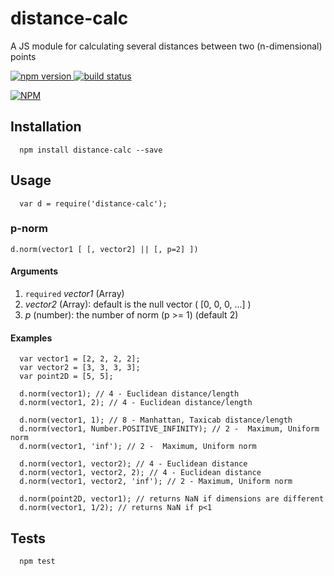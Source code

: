 # distance-calc
A JS module for calculating several distances between two (n-dimensional) points
<p>
    <a href="https://npmjs.org/package/distance-calc">
        <img src="https://badge.fury.io/js/distance-calc.svg"
             alt="npm version">
    </a>
    <a href="https://travis-ci.org/badges/distance-calc">
        <img src="https://travis-ci.org/pataiadam/distance-calc.svg?branch=master"
             alt="build status">
    </a>
</p>

[![NPM](https://nodei.co/npm/distance-calc.png)](https://npmjs.org/package/distance-calc)

## Installation

```
  npm install distance-calc --save
```

## Usage

```
  var d = require('distance-calc');
```

### p-norm
`d.norm(vector1 [ [, vector2] || [, p=2] ])`

#### Arguments

1. `required` *vector1* (Array)
2. *vector2* (Array): default is the null vector ( [0, 0, 0, ...] )
3. *p* (number): the number of norm (p >= 1) (default 2)

#### Examples
```
  var vector1 = [2, 2, 2, 2];
  var vector2 = [3, 3, 3, 3];
  var point2D = [5, 5];

  d.norm(vector1); // 4 - Euclidean distance/length
  d.norm(vector1, 2); // 4 - Euclidean distance/length

  d.norm(vector1, 1); // 8 - Manhattan, Taxicab distance/length
  d.norm(vector1, Number.POSITIVE_INFINITY); // 2 -  Maximum, Uniform norm
  d.norm(vector1, 'inf'); // 2 -  Maximum, Uniform norm

  d.norm(vector1, vector2); // 4 - Euclidean distance
  d.norm(vector1, vector2, 2); // 4 - Euclidean distance
  d.norm(vector1, vector2, 'inf'); // 2 - Maximum, Uniform norm

  d.norm(point2D, vector1); // returns NaN if dimensions are different
  d.norm(vector1, 1/2); // returns NaN if p<1
```
## Tests
```
  npm test
```
